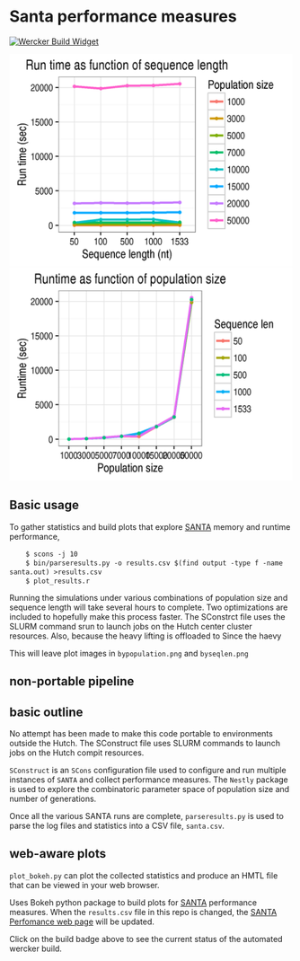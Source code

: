 # Santa performance measures

[Wercker Application]: https://app.wercker.com/project/bykey/cc49c35fea162f30d47d1b27e10e47fb
[Wercker Build Widget]: https://app.wercker.com/status/cc49c35fea162f30d47d1b27e10e47fb/s/master "wercker status"
[SANTA Repo]: http://github.com/santa-dev/santa
[SANTA page]: http://cswarth.github.io/santa-perf/index.html

[![Wercker Build Widget]][Wercker Application]

![Grouped by population size](figures/bypopulation.png)
![Grouped by sequence length](figures/byseqlen.png)

## Basic usage


To gather statistics and build plots that explore [SANTA][SANTA Repo] memory and runtime performance,
```
	$ scons -j 10
	$ bin/parseresults.py -o results.csv $(find output -type f -name santa.out) >results.csv
	$ plot_results.r
```
Running the simulations under various combinations of population size and sequence length will take several hours to complete.
Two optimizations are included to hopefully make this process faster.  The SConstrct file uses the SLURM command srun to launch jobs on the Hutch center cluster resources.  Also, because the heavy lifting is offloaded to
Since the haevy 

This will leave plot images in `bypopulation.png` and `byseqlen.png`

## non-portable pipeline

## basic outline

No attempt has been made to make this code portable to environments outside the Hutch.  The SConstruct file uses SLURM commands to launch jobs on the Hutch compit resources.

`SConstruct` is an `SCons` configuration file used to configure and
run multiple instances of `SANTA` and collect performance measures.
The `Nestly` package is used to explore the combinatoric parameter
space of population size and number of generations.

Once all the various SANTA runs are complete, `parseresults.py` is used to
parse the log files and statistics into a CSV file, `santa.csv`.



## web-aware plots

`plot_bokeh.py` can plot the collected statistics and
produce an HMTL file that can be viewed in your web browser.

Uses Bokeh python package to build plots for [SANTA][SANTA Repo]
performance measures.  When the `results.csv` file in this repo is
changed, the [SANTA Perfomance web page][SANTA page] will be updated.

Click on the build badge above to see the current status of the automated wercker build.


